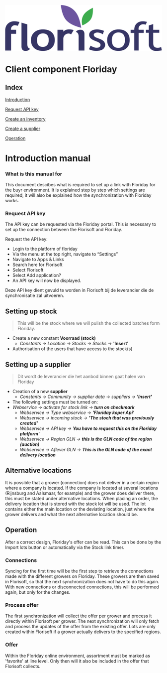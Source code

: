 <img src="../../fslogo.png"/>

# Client component Floriday

## Index

[Introduction](#Introduction)

[Request API key](#apikey)

[Create an inventory](#stock)

[Create a supplier](#supplier)

[Operation](#operation)

<a name="introduction"/>

# Introduction manual

### What is this manual for

This document descibes what is required to set up a link with Floriday for the buyr environment. It is explained step by step which settings are required, it will also be explained how the synchronization with Floriday works.

<a name="apikey"/>

### Request API key

The API key can be requested via the Floriday portal.
This is necessary to set up the connection between the Florisoft and Floriday.

Request the API key:
- Login to the platform of floriday
- Via the menu at the top right, navigate to “Settings”
- Navigate to Apps & Links
- Search here for Florisoft
- Select Florisoft
- Select Add application?
- An API key will now be displayed.

Deze API key dient gevuld te worden in Florisoft bij de leverancier die de synchronisatie zal uitvoeren.

<a name="stock"/>

## Setting up stock

>This will be the stock where we will pulish the collected batches form Floriday.
- Create a new constant **Voorraad (stock)**
    - *Constants -> Location -> Stocks -> Stocks*
    -> **'Insert'**
-   Authorisation of the users that have access to the stock(s)

<a name="supplier"/>

## Setting up a supplier

> Dit wordt de leverancier die het aanbod binnen gaat halen van Floriday

- Creation of a new **supplier**
    - *Constants -> Community -> supplier data -> suppliers -> ***'Insert'****
- The following settings must be turned on:
-	*Webservice -> activate for stock link ->* ***turn on checkmark***
	-	*Webservice -> Type webservice ->* ***'Floriday koper Api'***
	-	*Webservice -> incoming stock ->* ***'The stoch that was previously created'***
	-	*Webservice -> API key ->* ***You have to request this on the Floriday platform'***
	-	*Webservice -> Region GLN ->* ***this is the GLN code of the region (auction)***
	-	*Webservice -> Aflever GLN ->* ***This is the GLN code of the exact delivery location***  

## Alternative locations

It is possible that a grower (connection) does not deliver in a certain region where a company is located. If the company is located at several locations (Rijnsburg and Aalsmaar, for example) and the grower does deliver there, this must be stated under alternative locations. When placing an order, the delivery location that is stored with the stock lot will be used. The lot contains either the main location or the deviating location, just where the grower delivers and what the next alternative location should be.

<a name="operation"/>

## Operation

After a correct design, Floriday's offer can be read. This can be done by the Import lots button or automatically via the Stock link timer.

### Connections

Syncing for the first time will be the first step to retrieve the connections made with the different growers on Floriday.
These growers are then saved in Florisoft, so that the next synchronization does not have to do this again.
With new connections or disconnected connections, this will be performed again, but only for the changes.

### Process offer

The first synchronization will collect the offer per grower and process it directly within Florisoft per grower. The next synchronization will only fetch and process the updates of the offer from the existing offer.
Lots are only created within Florisoft if a grower actually delivers to the specified regions.

### Offer

Within the Floriday online environment, assortment must be marked as 'favorite' at line level.
Only then will it also be included in the offer that Florisoft collects.